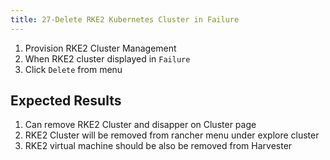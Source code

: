 ```yaml
---
title: 27-Delete RKE2 Kubernetes Cluster in Failure
---
```

1. Provision RKE2 Cluster Management
2. When RKE2 cluster displayed in `Failure`
3. Click `Delete` from menu


## Expected Results
1. Can remove RKE2 Cluster and disapper on Cluster page
2. RKE2 Cluster will be removed from rancher menu under explore cluster
3. RKE2 virtual machine should be also be removed from Harvester 

